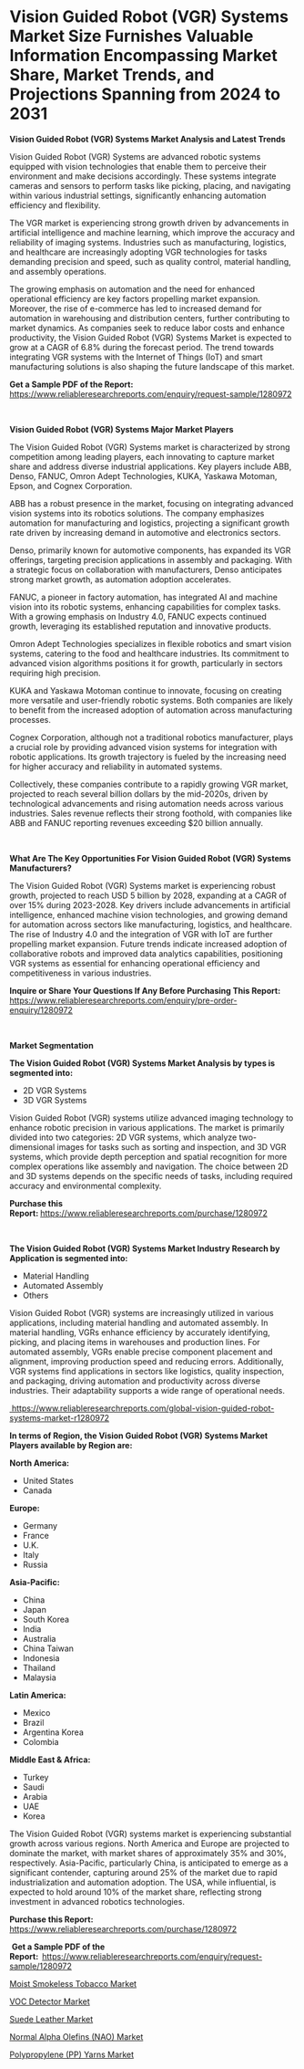 <p><h1>Vision Guided Robot (VGR) Systems Market Size Furnishes Valuable Information Encompassing Market Share, Market Trends, and Projections Spanning from 2024 to 2031</h1></p><p><strong>Vision Guided Robot (VGR) Systems Market Analysis and Latest Trends</strong></p>
<p><p>Vision Guided Robot (VGR) Systems are advanced robotic systems equipped with vision technologies that enable them to perceive their environment and make decisions accordingly. These systems integrate cameras and sensors to perform tasks like picking, placing, and navigating within various industrial settings, significantly enhancing automation efficiency and flexibility.</p><p>The VGR market is experiencing strong growth driven by advancements in artificial intelligence and machine learning, which improve the accuracy and reliability of imaging systems. Industries such as manufacturing, logistics, and healthcare are increasingly adopting VGR technologies for tasks demanding precision and speed, such as quality control, material handling, and assembly operations.</p><p>The growing emphasis on automation and the need for enhanced operational efficiency are key factors propelling market expansion. Moreover, the rise of e-commerce has led to increased demand for automation in warehousing and distribution centers, further contributing to market dynamics. As companies seek to reduce labor costs and enhance productivity, the Vision Guided Robot (VGR) Systems Market is expected to grow at a CAGR of 6.8% during the forecast period. The trend towards integrating VGR systems with the Internet of Things (IoT) and smart manufacturing solutions is also shaping the future landscape of this market.</p></p>
<p><strong>Get a Sample PDF of the Report:&nbsp;</strong> <a href="https://www.reliableresearchreports.com/enquiry/request-sample/1280972?utm_campaign=8&utm_medium=2&utm_source=Github&utm_content=ia&utm_term=18112024&utm_id=vision-guided-robot-vgr-systems">https://www.reliableresearchreports.com/enquiry/request-sample/1280972</a></p>
<p>&nbsp;</p>
<p><strong>Vision Guided Robot (VGR) Systems Major Market Players</strong></p>
<p><p>The Vision Guided Robot (VGR) Systems market is characterized by strong competition among leading players, each innovating to capture market share and address diverse industrial applications. Key players include ABB, Denso, FANUC, Omron Adept Technologies, KUKA, Yaskawa Motoman, Epson, and Cognex Corporation. </p><p>ABB has a robust presence in the market, focusing on integrating advanced vision systems into its robotics solutions. The company emphasizes automation for manufacturing and logistics, projecting a significant growth rate driven by increasing demand in automotive and electronics sectors.</p><p>Denso, primarily known for automotive components, has expanded its VGR offerings, targeting precision applications in assembly and packaging. With a strategic focus on collaboration with manufacturers, Denso anticipates strong market growth, as automation adoption accelerates.</p><p>FANUC, a pioneer in factory automation, has integrated AI and machine vision into its robotic systems, enhancing capabilities for complex tasks. With a growing emphasis on Industry 4.0, FANUC expects continued growth, leveraging its established reputation and innovative products.</p><p>Omron Adept Technologies specializes in flexible robotics and smart vision systems, catering to the food and healthcare industries. Its commitment to advanced vision algorithms positions it for growth, particularly in sectors requiring high precision.</p><p>KUKA and Yaskawa Motoman continue to innovate, focusing on creating more versatile and user-friendly robotic systems. Both companies are likely to benefit from the increased adoption of automation across manufacturing processes.</p><p>Cognex Corporation, although not a traditional robotics manufacturer, plays a crucial role by providing advanced vision systems for integration with robotic applications. Its growth trajectory is fueled by the increasing need for higher accuracy and reliability in automated systems.</p><p>Collectively, these companies contribute to a rapidly growing VGR market, projected to reach several billion dollars by the mid-2020s, driven by technological advancements and rising automation needs across various industries. Sales revenue reflects their strong foothold, with companies like ABB and FANUC reporting revenues exceeding $20 billion annually.</p></p>
<p>&nbsp;</p>
<p><strong>What Are The Key Opportunities For Vision Guided Robot (VGR) Systems Manufacturers?</strong></p>
<p><p>The Vision Guided Robot (VGR) Systems market is experiencing robust growth, projected to reach USD 5 billion by 2028, expanding at a CAGR of over 15% during 2023-2028. Key drivers include advancements in artificial intelligence, enhanced machine vision technologies, and growing demand for automation across sectors like manufacturing, logistics, and healthcare. The rise of Industry 4.0 and the integration of VGR with IoT are further propelling market expansion. Future trends indicate increased adoption of collaborative robots and improved data analytics capabilities, positioning VGR systems as essential for enhancing operational efficiency and competitiveness in various industries.</p></p>
<p><strong>Inquire or Share Your Questions If Any Before Purchasing This Report:</strong> <a href="https://www.reliableresearchreports.com/enquiry/pre-order-enquiry/1280972?utm_campaign=8&utm_medium=2&utm_source=Github&utm_content=ia&utm_term=18112024&utm_id=vision-guided-robot-vgr-systems">https://www.reliableresearchreports.com/enquiry/pre-order-enquiry/1280972</a></p>
<p>&nbsp;</p>
<p><strong>Market Segmentation</strong></p>
<p><strong>The Vision Guided Robot (VGR) Systems Market Analysis by types is segmented into:</strong></p>
<p><ul><li>2D VGR Systems</li><li>3D VGR Systems</li></ul></p>
<p><p>Vision Guided Robot (VGR) systems utilize advanced imaging technology to enhance robotic precision in various applications. The market is primarily divided into two categories: 2D VGR systems, which analyze two-dimensional images for tasks such as sorting and inspection, and 3D VGR systems, which provide depth perception and spatial recognition for more complex operations like assembly and navigation. The choice between 2D and 3D systems depends on the specific needs of tasks, including required accuracy and environmental complexity.</p></p>
<p><strong>Purchase this Report:&nbsp;</strong><a href="https://www.reliableresearchreports.com/purchase/1280972?utm_campaign=8&utm_medium=2&utm_source=Github&utm_content=ia&utm_term=18112024&utm_id=vision-guided-robot-vgr-systems">https://www.reliableresearchreports.com/purchase/1280972</a></p>
<p>&nbsp;</p>
<p><strong>The Vision Guided Robot (VGR) Systems Market Industry Research by Application is segmented into:</strong></p>
<p><ul><li>Material Handling</li><li>Automated Assembly</li><li>Others</li></ul></p>
<p><p>Vision Guided Robot (VGR) systems are increasingly utilized in various applications, including material handling and automated assembly. In material handling, VGRs enhance efficiency by accurately identifying, picking, and placing items in warehouses and production lines. For automated assembly, VGRs enable precise component placement and alignment, improving production speed and reducing errors. Additionally, VGR systems find applications in sectors like logistics, quality inspection, and packaging, driving automation and productivity across diverse industries. Their adaptability supports a wide range of operational needs.</p></p>
<p><a href="https://www.reliableresearchreports.com/global-vision-guided-robot-systems-market-r1280972?utm_campaign=8&utm_medium=2&utm_source=Github&utm_content=ia&utm_term=18112024&utm_id=vision-guided-robot-vgr-systems">&nbsp;https://www.reliableresearchreports.com/global-vision-guided-robot-systems-market-r1280972</a></p>
<p><strong>In terms of Region, the Vision Guided Robot (VGR) Systems Market Players available by Region are:</strong></p>
<p>
    <p> <strong> North America: </strong>
        <ul>
            <li>United States</li>
            <li>Canada</li>
        </ul>
        </p> 
    <p> <strong> Europe: </strong>
        <ul>
            <li>Germany</li>
            <li>France</li>
            <li>U.K.</li>
            <li>Italy</li>
            <li>Russia</li>
        </ul>
        </p> 
    <p> <strong> Asia-Pacific: </strong>
        <ul>
            <li>China</li>
            <li>Japan</li>
            <li>South Korea</li>
            <li>India</li>
            <li>Australia</li>
            <li>China Taiwan</li>
            <li>Indonesia</li>
            <li>Thailand</li>
            <li>Malaysia</li>
        </ul>
        </p> 
    <p> <strong> Latin America: </strong>
        <ul>
            <li>Mexico</li>
            <li>Brazil</li>
            <li>Argentina Korea</li>
            <li>Colombia</li>
        </ul>
        </p> 
    <p> <strong> Middle East & Africa: </strong>
        <ul>
            <li>Turkey</li>
            <li>Saudi</li>
            <li>Arabia</li>
            <li>UAE</li>
            <li>Korea</li>
        </ul>
    </p>
    </p>
<p><p>The Vision Guided Robot (VGR) systems market is experiencing substantial growth across various regions. North America and Europe are projected to dominate the market, with market shares of approximately 35% and 30%, respectively. Asia-Pacific, particularly China, is anticipated to emerge as a significant contender, capturing around 25% of the market due to rapid industrialization and automation adoption. The USA, while influential, is expected to hold around 10% of the market share, reflecting strong investment in advanced robotics technologies.</p></p>
<p><strong>Purchase this Report: </strong><a href="https://www.reliableresearchreports.com/purchase/1280972?utm_campaign=8&utm_medium=2&utm_source=Github&utm_content=ia&utm_term=18112024&utm_id=vision-guided-robot-vgr-systems">https://www.reliableresearchreports.com/purchase/1280972</a></p>
<p>&nbsp;<strong>Get a Sample PDF of the Report:&nbsp;&nbsp;</strong><a href="https://www.reliableresearchreports.com/enquiry/request-sample/1280972?utm_campaign=8&utm_medium=2&utm_source=Github&utm_content=ia&utm_term=18112024&utm_id=vision-guided-robot-vgr-systems">https://www.reliableresearchreports.com/enquiry/request-sample/1280972</a></p>
<p><strong></strong></p>
<p><p><a href="https://issuu.com/reportprime-2/docs/moist-smokeless-tobacco-market-size_27778c9d1441a1?utm_campaign=8&utm_medium=2&utm_source=Github&utm_content=ia&utm_term=18112024&utm_id=vision-guided-robot-vgr-systems">Moist Smokeless Tobacco Market</a></p><p><a href="https://www.linkedin.com/pulse/insights-voc-detector-market-size-which-expanding-71-wpo3e?utm_campaign=8&utm_medium=2&utm_source=Github&utm_content=ia&utm_term=18112024&utm_id=vision-guided-robot-vgr-systems">VOC Detector Market</a></p><p><a href="https://issuu.com/reportprime-2/docs/suede-leather-market-size-2030.pptx_83e1d4c133bd17?utm_campaign=8&utm_medium=2&utm_source=Github&utm_content=ia&utm_term=18112024&utm_id=vision-guided-robot-vgr-systems">Suede Leather Market</a></p><p><a href="https://github.com/PeterParrish5/Market-Research-Report-List-7/blob/main/normal-alpha-olefins-nao-market.md?utm_campaign=8&utm_medium=2&utm_source=Github&utm_content=ia&utm_term=18112024&utm_id=vision-guided-robot-vgr-systems">Normal Alpha Olefins (NAO) Market</a></p><p><a href="https://github.com/AfsanaMia652/Market-Research-Report-List-1/blob/main/polypropylene-pp-yarns-market.md?utm_campaign=8&utm_medium=2&utm_source=Github&utm_content=ia&utm_term=18112024&utm_id=vision-guided-robot-vgr-systems">Polypropylene (PP) Yarns Market</a></p></p>